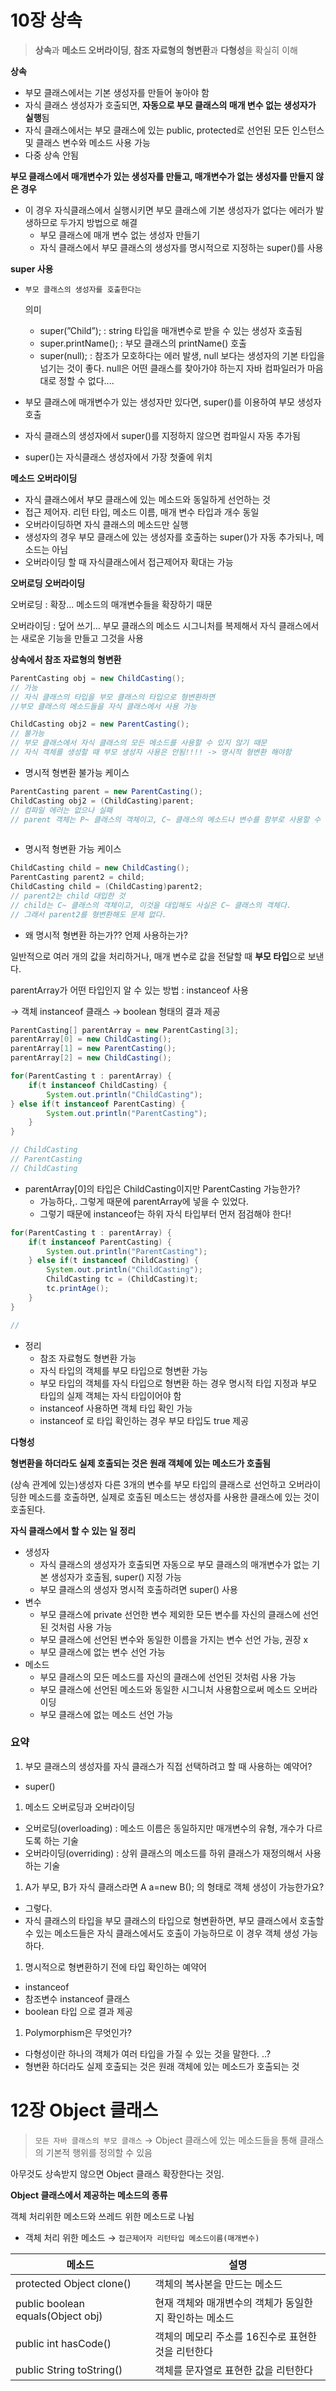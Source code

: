# 10장 상속

> **상속**과 **메소드 오버라이딩**, **참조 자료형의 형변환**과 **다형성**을 확실히 이해

**상속**

- 부모 클래스에서는 기본 생성자를 만들어 놓아야 함
- 자식 클래스 생성자가 호출되면, **자동으로 부모 클래스의 매개 변수 없는 생성자가 실행**됨
- 자식 클래스에서는 부모 클래스에 있는 public, protected로 선언된 모든 인스턴스 및 클래스 변수와 메소드 사용 가능
- 다중 상속 안됨

**부모 클래스에서 매개변수가 있는 생성자를 만들고, 매개변수가 없는 생성자를 만들지 않은 경우**

- 이 경우 자식클래스에서 실행시키면 부모 클래스에 기본 생성자가 없다는 에러가 발생하므로 두가지 방법으로 해결
  - 부모 클래스에 매개 변수 없는 생성자 만들기
  - 자식 클래스에서 부모 클래스의 생성자를 명시적으로 지정하는 super()를 사용

**super 사용**

- ```
  부모 클래스의 생성자를 호출한다는
  ```

   의미

  - super(”Child”); : string 타입을 매개변수로 받을 수 있는 생성자 호출됨
  - super.printName(); :  부모 클래스의 printName() 호출
  - super(null); : 참조가 모호하다는 에러 발생, null 보다는 생성자의 기본 타입을 넘기는 것이 좋다. null은 어떤 클래스를 찾아가야 하는지 자바 컴파일러가 마음대로 정할 수 없다....

- 부모 클래스에 매개변수가 있는 생성자만 있다면, super()를 이용하여 부모 생성자 호출

- 자식 클래스의 생성자에서 super()를 지정하지 않으면 컴파일시 자동 추가됨

- super()는 자식클래스 생성자에서 가장 첫줄에 위치

**메소드 오버라이딩**

- 자식 클래스에서 부모 클래스에 있는 메소드와 동일하게 선언하는 것
- 접근 제어자. 리턴 타입, 메소드 이름, 매개 변수 타입과 개수 동일
- 오버라이딩하면 자식 클래스의 메소드만 실행
- 생성자의 경우 부모 클래스에 있는 생성자를 호출하는 super()가 자동 추가되나, 메소드는 아님
- 오버라이딩 할 때 자식클래스에서 접근제어자 확대는 가능

**오버로딩 오버라이딩**

오버로딩 : 확장... 메소드의 매개변수들을 확장하기 때문

오버라이딩 : 덮어 쓰기... 부모 클래스의 메소드 시그니처를 복제해서 자식 클래스에서는 새로운 기능을 만들고 그것을 사용

**상속에서 참조 자료형의 형변환**

```java
ParentCasting obj = new ChildCasting();
// 가능 
// 자식 클래스의 타입을 부모 클래스의 타입으로 형변환하면 
//부모 클래스의 메소드들을 자식 클래스에서 사용 가능

ChildCasting obj2 = new ParentCasting();
// 불가능
// 부모 클래스에서 자식 클래스의 모든 메소드를 사용할 수 있지 않기 때문
// 자식 객체를 생성할 때 부모 생성자 사용은 안됨!!!! -> 명시적 형변환 해야함
```

- 명시적 형변환 불가능 케이스

```java
ParentCasting parent = new ParentCasting();
ChildCasting obj2 = (ChildCasting)parent;
// 컴파일 에러는 없으나 실패
// parent 객체는 P~ 클래스의 객체이고, C~ 클래스의 메소드나 변수를 함부로 사용할 수 없다.
 
```

- 명시적 형변환 가능 케이스

```java
ChildCasting child = new ChildCasting();
ParentCasting parent2 = child;
ChildCasting child = (ChildCasting)parent2;
// parent2는 child 대입한 것
// child는 C~ 클래스의 객체이고, 이것을 대입해도 사실은 C~ 클래스의 객체다.
// 그래서 parent2를 형변환해도 문제 없다.
```

- 왜 명시적 형변환 하는가??  언제 사용하는가?

일반적으로 여러 개의 값을 처리하거나, 매개 변수로 값을 전달할 때 **부모 타입**으로 보낸다.

parentArray가 어떤 타입인지 알 수 있는 방법 : instanceof 사용

→ 객체 instanceof 클래스 → boolean 형태의 결과 제공

```java
ParentCasting[] parentArray = new ParentCasting[3];
parentArray[0] = new ChildCasting();
parentArray[1] = new ParentCasting();
parentArray[2] = new ChildCasting();

for(ParentCasting t : parentArray) {
	if(t instanceof ChildCasting) {
		System.out.println("ChildCasting");
} else if(t instanceof ParentCasting) {
		System.out.println("ParentCasting");
	}
}

// ChildCasting
// ParentCasting
// ChildCasting
```

- parentArray[0]의 타입은 ChildCasting이지만 ParentCasting 가능한가?
  - 가능하다,. 그렇게 때문에 parentArray에 넣을 수 있었다.
  - 그렇기 때문에 instanceof는 하위 자식 타입부터 먼저 점검해야 한다!

```java
for(ParentCasting t : parentArray) {
	if(t instanceof ParentCasting) {
		System.out.println("ParentCasting");
	} else if(t instanceof ChildCasting) {
		System.out.println("ChildCasting");
		ChildCasting tc = (ChildCasting)t;
		tc.printAge();
	} 
}

// 
```

- 정리
  - 참조 자료형도 형변환 가능
  - 자식 타입의 객체를 부모 타입으로 형변환 가능
  - 부모 타입의 객체를 자식 타입으로 형변환 하는 경우 명시적 타입 지정과 부모 타입의 실제 객체는 자식 타입이어야 함
  - instanceof 사용하면 객체 타입 확인 가능
  - instanceof 로 타입 확인하는 경우 부모 타입도 true 제공

**다형성**

**형변환을 하더라도 실제 호출되는 것은 원래 객체에 있는 메소드가 호출됨**

(상속 관계에 있는)생성자 다른 3개의 변수를 부모 타입의 클래스로 선언하고 오버라이딩한 메소드를 호출하면, 실제로 호출된 메소드는 생성자를 사용한 클래스에 있는 것이 호출된다.

**자식 클래스에서 할 수 있는 일 정리**

- 생성자
  - 자식 클래스의 생성자가 호출되면 자동으로 부모 클래스의 매개변수가 없는 기본 생성자가 호출됨, super() 지정 가능
  - 부모 클래스의 생성자 명시적 호출하려면 super() 사용
- 변수
  - 부모 클래스에 private 선언한 변수 제외한 모든 변수를 자신의 클래스에 선언된 것처럼 사용 가능
  - 부모 클래스에 선언된 변수와 동일한 이름을 가지는 변수 선언 가능, 권장 x
  - 부모 클래스에 없는 변수 선언 가능
- 메소드
  - 부모 클래스의 모든 메소드를 자신의 클래스에 선언된 것처럼 사용 가능
  - 부모 클래스에 선언된 메소드와 동일한 시그니처 사용함으로써 메소드 오버라이딩
  - 부모 클래스에 없는 메소드 선언 가능

### 요약

1. 부모 클래스의 생성자를 자식 클래스가 직접 선택하려고 할 때 사용하는 예약어?

- super()

1. 메소드 오버로딩과 오버라이딩

- 오버로딩(overloading) : 메소드 이름은 동일하지만 매개변수의 유형, 개수가 다르도록 하는 기술
- 오버라이딩(overriding) : 상위 클래스의 메소드를 하위 클래스가 재정의해서 사용하는 기술

1. A가 부모, B가 자식 클래스라면 A a=new B(); 의 형태로 객체 생성이 가능한가요?

- 그렇다.
- 자식 클래스의 타입을 부모 클래스의 타입으로 형변환하면, 부모 클래스에서 호출할 수 있는 메소드들은 자식 클래스에서도 호출이 가능하므로 이 경우 객체 생성 가능하다.

1. 명시적으로 형변환하기 전에 타입 확인하는 예약어

- instanceof
- 참조변수 instanceof 클래스
- boolean 타입 으로 결과 제공

1. Polymorphism은 무엇인가?

- 다형성이란 하나의 객체가 여러 타입을 가질 수 있는 것을 말한다.  ..?
- 형변환 하더라도 실제 호출되는 것은 원래 객체에 있는 메소드가 호출되는 것

# 12장 Object 클래스

> `모든 자바 클래스의 부모 클래스` → Object 클래스에 있는 메소드들을 통해 클래스의 기본적 행위를 정의할 수 있음

아무것도 상속받지 않으면 Object 클래스 확장한다는 것임.

**Object 클래스에서 제공하는 메소드의 종류**

객체 처리위한 메소드와 쓰레드 위한 메소드로 나뉨

- 객체 처리 위한 메소드 → `접근제어자 리턴타입 메소드이름(매개변수)`

| 메소드                            | 설명                                                   |
| --------------------------------- | ------------------------------------------------------ |
| protected Object clone()          | 객체의 복사본을 만드는 메소드                          |
| public boolean equals(Object obj) | 현재 객체와 매개변수의 객체가 동일한지 확인하는 메소드 |
| public int hasCode()              | 객체의 메모리 주소를 16진수로 표현한 것을 리턴한다     |
| public String toString()          | 객체를 문자열로 표현한 값을 리턴한다                   |